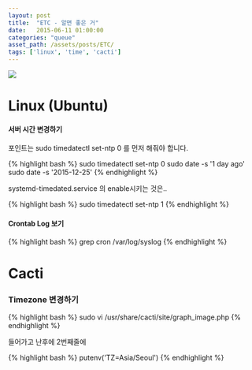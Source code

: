 ```yaml
---
layout: post
title:  "ETC - 알면 좋은 거"
date:   2015-06-11 01:00:00
categories: "queue"
asset_path: /assets/posts/ETC/
tags: ['linux', 'time', 'cacti']
---
```

<div>
    <img src="{{ page.asset_path }}power.jpg" class="img-responsive img-rounded">
</div>


# Linux (Ubuntu)

#### 서버 시간 변경하기

포인트는 sudo timedatectl set-ntp 0 를 먼저 해줘야 합니다.<br>

{% highlight bash %}
sudo timedatectl set-ntp 0
sudo date -s '1 day ago'
sudo date -s '2015-12-25'
{% endhighlight %}

systemd-timedated.service 의 enable시키는 것은.. 

{% highlight bash %}
sudo timedatectl set-ntp 1
{% endhighlight %}

#### Crontab Log 보기

{% highlight bash %}
grep cron /var/log/syslog
{% endhighlight %}

# Cacti

### Timezone 변경하기

{% highlight bash %}
sudo vi /usr/share/cacti/site/graph_image.php
{% endhighlight %}

들어가고 난후에 2번째줄에

{% highlight bash %}
putenv('TZ=Asia/Seoul')
{% endhighlight %}